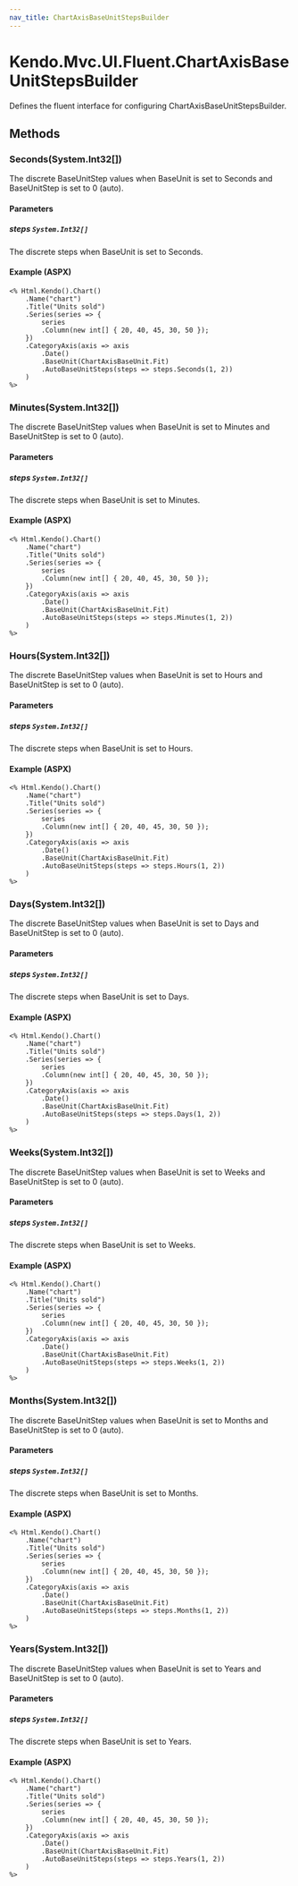 ```yaml
---
nav_title: ChartAxisBaseUnitStepsBuilder
---
```


# Kendo.Mvc.UI.Fluent.ChartAxisBaseUnitStepsBuilder
Defines the fluent interface for configuring ChartAxisBaseUnitStepsBuilder.




## Methods


### Seconds(System.Int32[])
The discrete BaseUnitStep values when BaseUnit is set to Seconds and
            BaseUnitStep is set to 0 (auto).


#### Parameters

##### steps `System.Int32[]`
The discrete steps when BaseUnit is set to Seconds.




#### Example (ASPX)
    <% Html.Kendo().Chart()
        .Name("chart")
        .Title("Units sold")
        .Series(series => {
            series
            .Column(new int[] { 20, 40, 45, 30, 50 });
        })
        .CategoryAxis(axis => axis
            .Date()
            .BaseUnit(ChartAxisBaseUnit.Fit)
            .AutoBaseUnitSteps(steps => steps.Seconds(1, 2))
        )
    %>


### Minutes(System.Int32[])
The discrete BaseUnitStep values when BaseUnit is set to Minutes and
            BaseUnitStep is set to 0 (auto).


#### Parameters

##### steps `System.Int32[]`
The discrete steps when BaseUnit is set to Minutes.




#### Example (ASPX)
    <% Html.Kendo().Chart()
        .Name("chart")
        .Title("Units sold")
        .Series(series => {
            series
            .Column(new int[] { 20, 40, 45, 30, 50 });
        })
        .CategoryAxis(axis => axis
            .Date()
            .BaseUnit(ChartAxisBaseUnit.Fit)
            .AutoBaseUnitSteps(steps => steps.Minutes(1, 2))
        )
    %>


### Hours(System.Int32[])
The discrete BaseUnitStep values when BaseUnit is set to Hours and
            BaseUnitStep is set to 0 (auto).


#### Parameters

##### steps `System.Int32[]`
The discrete steps when BaseUnit is set to Hours.




#### Example (ASPX)
    <% Html.Kendo().Chart()
        .Name("chart")
        .Title("Units sold")
        .Series(series => {
            series
            .Column(new int[] { 20, 40, 45, 30, 50 });
        })
        .CategoryAxis(axis => axis
            .Date()
            .BaseUnit(ChartAxisBaseUnit.Fit)
            .AutoBaseUnitSteps(steps => steps.Hours(1, 2))
        )
    %>


### Days(System.Int32[])
The discrete BaseUnitStep values when BaseUnit is set to Days and
            BaseUnitStep is set to 0 (auto).


#### Parameters

##### steps `System.Int32[]`
The discrete steps when BaseUnit is set to Days.




#### Example (ASPX)
    <% Html.Kendo().Chart()
        .Name("chart")
        .Title("Units sold")
        .Series(series => {
            series
            .Column(new int[] { 20, 40, 45, 30, 50 });
        })
        .CategoryAxis(axis => axis
            .Date()
            .BaseUnit(ChartAxisBaseUnit.Fit)
            .AutoBaseUnitSteps(steps => steps.Days(1, 2))
        )
    %>


### Weeks(System.Int32[])
The discrete BaseUnitStep values when BaseUnit is set to Weeks and
            BaseUnitStep is set to 0 (auto).


#### Parameters

##### steps `System.Int32[]`
The discrete steps when BaseUnit is set to Weeks.




#### Example (ASPX)
    <% Html.Kendo().Chart()
        .Name("chart")
        .Title("Units sold")
        .Series(series => {
            series
            .Column(new int[] { 20, 40, 45, 30, 50 });
        })
        .CategoryAxis(axis => axis
            .Date()
            .BaseUnit(ChartAxisBaseUnit.Fit)
            .AutoBaseUnitSteps(steps => steps.Weeks(1, 2))
        )
    %>


### Months(System.Int32[])
The discrete BaseUnitStep values when BaseUnit is set to Months and
            BaseUnitStep is set to 0 (auto).


#### Parameters

##### steps `System.Int32[]`
The discrete steps when BaseUnit is set to Months.




#### Example (ASPX)
    <% Html.Kendo().Chart()
        .Name("chart")
        .Title("Units sold")
        .Series(series => {
            series
            .Column(new int[] { 20, 40, 45, 30, 50 });
        })
        .CategoryAxis(axis => axis
            .Date()
            .BaseUnit(ChartAxisBaseUnit.Fit)
            .AutoBaseUnitSteps(steps => steps.Months(1, 2))
        )
    %>


### Years(System.Int32[])
The discrete BaseUnitStep values when BaseUnit is set to Years and
            BaseUnitStep is set to 0 (auto).


#### Parameters

##### steps `System.Int32[]`
The discrete steps when BaseUnit is set to Years.




#### Example (ASPX)
    <% Html.Kendo().Chart()
        .Name("chart")
        .Title("Units sold")
        .Series(series => {
            series
            .Column(new int[] { 20, 40, 45, 30, 50 });
        })
        .CategoryAxis(axis => axis
            .Date()
            .BaseUnit(ChartAxisBaseUnit.Fit)
            .AutoBaseUnitSteps(steps => steps.Years(1, 2))
        )
    %>



